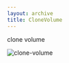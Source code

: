 ```yaml
---
layout: archive
title: CloneVolume
---
```

clone volume

![clone-volume]({{site.baseurl}}/assets/patterns/clone-volume.png)
